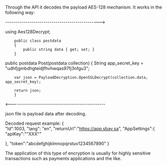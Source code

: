 ﻿Through the API it decodes the payload AES-128 mechanism.
It works in the following way:



----------------------------------------------->


<form action="https://mycoolapp.com/Post" method="POST" accept-charset='utf-8'>
<input type='hidden' name='data' value="PZZDt4FMG5ROVen3bSKJ7zQvF_V5cNRCmn0pfhGzKCIS0OcNcq6WlSXmUPluqY"/>
</form>






using Aes128Decrypt;

        public class postdata
        {
            public string data { get; set; }
        }

 public postdata Post(postdata collection)
        {
        String app_secret_key = "udhfjgmbdhgteidjfhvhwqas97fj3nfgu3";
        
        var json = PayloadDecryption.OpenSSLDecrypt(collection.data, app_secret_key); 

        return json;
        }
        
        
<-----------------------------------------------

json file is payload data after decoding.



Decoded request example:
{  
   "Id":1003,
   "lang": "en",
   "returnUrl":"https://app.sbay.sa",
   "AppSettings":{  
      "apiKey":"\"XXX\""
   
   },
   "token":"abcdefghijklmnopqrstuv1234567890"
}


The application of this type of encryption is usually for highly sensitive transactions such as payments applications and the like.
